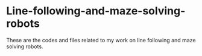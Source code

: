 # Line-following-and-maze-solving-robots
These are the codes and files related to my work on line following and maze solving robots.
